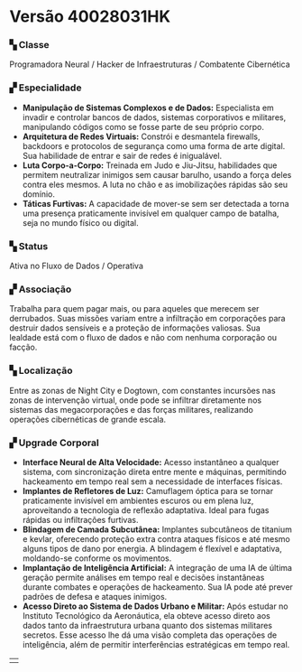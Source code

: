 # Versão 40028031HK

### ▚ Classe
Programadora Neural / Hacker de Infraestruturas / Combatente Cibernética

### ▞ Especialidade
- **Manipulação de Sistemas Complexos e de Dados:** Especialista em invadir e controlar bancos de dados, sistemas corporativos e militares, manipulando códigos como se fosse parte de seu próprio corpo.
- **Arquitetura de Redes Virtuais:** Constrói e desmantela firewalls, backdoors e protocolos de segurança como uma forma de arte digital. Sua habilidade de entrar e sair de redes é inigualável.
- **Luta Corpo-a-Corpo:** Treinada em Judo e Jiu-Jitsu, habilidades que permitem neutralizar inimigos sem causar barulho, usando a força deles contra eles mesmos. A luta no chão e as imobilizações rápidas são seu domínio.
- **Táticas Furtivas:** A capacidade de mover-se sem ser detectada a torna uma presença praticamente invisível em qualquer campo de batalha, seja no mundo físico ou digital.

### ▚ Status
Ativa no Fluxo de Dados / Operativa

### ▞ Associação
Trabalha para quem pagar mais, ou para aqueles que merecem ser derrubados. Suas missões variam entre a infiltração em corporações para destruir dados sensíveis e a proteção de informações valiosas. Sua lealdade está com o fluxo de dados e não com nenhuma corporação ou facção.

### ▚ Localização
Entre as zonas de Night City e Dogtown, com constantes incursões nas zonas de intervenção virtual, onde pode se infiltrar diretamente nos sistemas das megacorporações e das forças militares, realizando operações cibernéticas de grande escala.

### ▞ Upgrade Corporal
- **Interface Neural de Alta Velocidade:** Acesso instantâneo a qualquer sistema, com sincronização direta entre mente e máquinas, permitindo hackeamento em tempo real sem a necessidade de interfaces físicas.
- **Implantes de Refletores de Luz:** Camuflagem óptica para se tornar praticamente invisível em ambientes escuros ou em plena luz, aproveitando a tecnologia de reflexão adaptativa. Ideal para fugas rápidas ou infiltrações furtivas.
- **Blindagem de Camada Subcutânea:** Implantes subcutâneos de titanium e kevlar, oferecendo proteção extra contra ataques físicos e até mesmo alguns tipos de dano por energia. A blindagem é flexível e adaptativa, moldando-se conforme os movimentos.
- **Implantação de Inteligência Artificial:** A integração de uma IA de última geração permite análises em tempo real e decisões instantâneas durante combates e operações de hackeamento. Sua IA pode até prever padrões de defesa e ataques inimigos.
- **Acesso Direto ao Sistema de Dados Urbano e Militar:** Após estudar no Instituto Tecnológico da Aeronáutica, ela obteve acesso direto aos dados tanto da infraestrutura urbana quanto dos sistemas militares secretos. Esse acesso lhe dá uma visão completa das operações de inteligência, além de permitir interferências estratégicas em tempo real.

<table align="center">
  <tr>
    <td>
      <img src="https://i.giphy.com/kcyFf0Ab0Lo9kuL7Ui.webp" alt="">
    </td>
  </tr>
</table>
